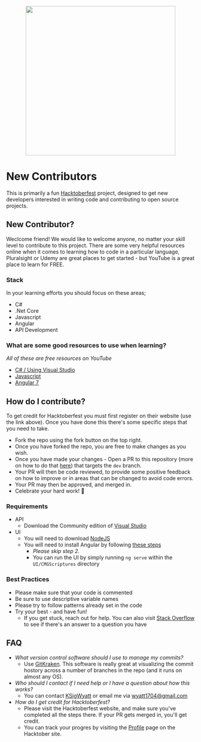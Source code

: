 <p align="center">
  <img width="400" height="400" src="https://hacktoberfest.digitalocean.com/assets/logo-hf19-full-10f3c000cea930c76acc1dedc516ea7118b95353220869a3051848e45ff1d656.svg">
</p>

# New Contributors
This is primarily a fun [Hacktoberfest](https://hacktoberfest.digitalocean.com/) project, designed to get new developers interested in writing code and contributing to open source projects.

## New Contributor?
Weclcome friend! We would like to welcome anyone, no matter your skill level to contribute to this project. There are some very helpful resources online when it comes to learning how to code in a particular language, Pluralsight or Udemy are great places to get started - but YouTube is a great place to learn for FREE.

### Stack
In your learning efforts you should focus on these areas;
- C# 
- .Net Core
- Javascript
- Angular
- API Development

### What are some good resources to use when learning?
_All of these are free resources on YouTube_
- [C# / Using Visual Studio](https://youtu.be/gfkTfcpWqAY)
- [Javascript](https://youtu.be/W6NZfCO5SIk)
- [Angular 7](https://youtu.be/5wtnKulcquA)


## How do I contribute?
To get credit for Hacktoberfest you must first register on their website (use the link above). Once you have done this there's some specific steps that you need to take.
  - Fork the repo using the fork button on the top right.
  - Once you have forked the repo, you are free to make changes as you wish.
  - Once you have made your changes - Open a PR to this repository (more on how to do that [here](https://www.digitalocean.com/community/tutorials/how-to-create-a-pull-request-on-github)) that targets the `dev` branch.
  - Your PR will then be code reviewed, to provide some positive feedback on how to improve or in areas that can be changed to avoid code errors.
  - Your PR may then be approved, and merged in.
  - Celebrate your hard work! :tada:
  
  ### Requirements
  - API
    - Download the Community edition of [Visual Studio](https://visualstudio.microsoft.com/downloads/)
  - UI
    - You will need to download [NodeJS](https://nodejs.org/en/download/)
    - You will need to install Angular by following [these steps](https://angular.io/guide/setup-local)
      - _Please skip step 2._
      - You can run the UI by simply running `ng serve` within the `UI/CMGScriptures` directory 
    
  ### Best Practices
  - Please make sure that your code is commented
  - Be sure to use descriptive variable names
  - Please try to follow patterns already set in the code
  - Try your best - and have fun!
    - If you get stuck, reach out for help. You can also visit [Stack Overflow](https://stackoverflow.com/) to see if there's an answer to a question you have
  
  ## FAQ
  - _What version control software should I use to manage my commits?_
    - Use [GitKraken](https://www.gitkraken.com/invite/85JGRkuk). This software is really great at visualizing the commit hostory across a number of branches in the repo (and it runs on almost any OS).
  - _Who should I contact if I need help or I have a question about how this works?_
    - You can contact [KSigWyatt](https://github.com/ksigWyatt/) or email me via [wyatt1704@gmail.com](mailto:wyatt1704@gmail.com)
  - _How do I get credit for Hacktoberfest?_
    - Please visit the Hacktoberfest website, and make sure you've completed all the steps there. If your PR gets merged in, you'll get credit.
    - You can track your progres by visiting the [Profile](https://hacktoberfest.digitalocean.com/profile) page on the Hacktober site.
